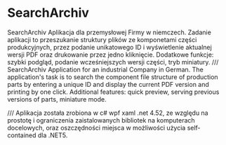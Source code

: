 # SearchArchiv
SearchArchiv Aplikacja dla przemysłowej Firmy w niemczech. Zadanie aplikacji to przeszukanie struktury plików ze komponetami części produkcyjnych,
przez podanie unikatowego ID i wyświetlenie aktualnej wersji PDF oraz drukowanie przez jedno kliknięcie. Dodatkowe funkcje: szybki podgląd,
podanie wcześniejszych wersji części, tryb miniatury. 
/// 
SearchArchiv Application for an industrial Company in German. The application's task is to search the component file structure of production parts 
by entering a unique ID and display the current PDF version and printing by one click.
Additional features: quick preview, serving previous versions of parts, miniature mode.

///
Aplikacja została zrobiona w c# wpf xaml .net 4.52, ze względu na prostotę i ograniczenia zaistalowanych bibliotek na komputerach docelowych,
oraz oszczędności miejsca w możliwości użycia self-contained dla .NET5.
